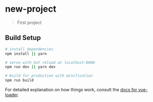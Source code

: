 # new-project

> First project

## Build Setup

``` bash
# install dependencies
npm install || yarn

# serve with hot reload at localhost:8080
npm run dev || yarn dev

# build for production with minification
npm run build
```

For detailed explanation on how things work, consult the [docs for vue-loader](http://vuejs.github.io/vue-loader).
